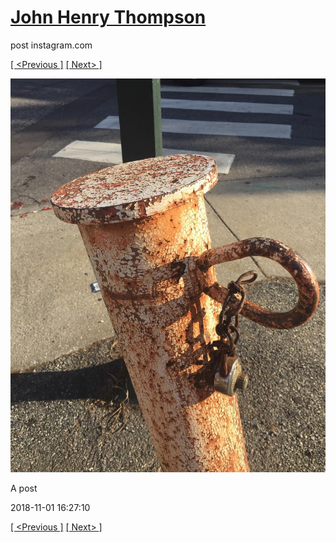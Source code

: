 # [John Henry Thompson](../README.md)
post instagram.com

[[ <Previous ]](2018-11-01-2.md) [[ Next> ]](2018-10-30-1.md)

[![](../media/2018-11-01/A-post.jpg)](../README.md)

A post

2018-11-01 16:27:10

[[ <Previous ]](2018-11-01-2.md) [[ Next> ]](2018-10-30-1.md)